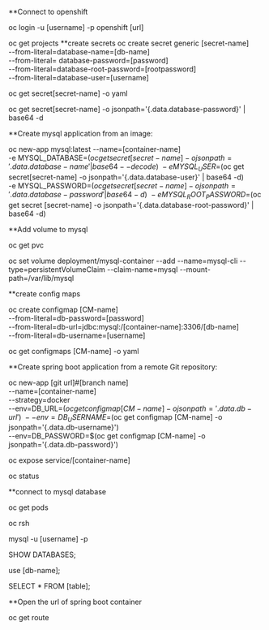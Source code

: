 **Connect to openshift 

oc login -u [username] -p openshift [url]

oc get projects
**create secrets 
oc create secret generic [secret-name] \
--from-literal=database-name=[db-name] \
--from-literal= database-password=[password] \
--from-literal=database-root-password=[rootpassword]  \
--from-literal=database-user=[username]

oc get secret[secret-name] -o yaml 

oc get secret[secret-name] -o jsonpath='{.data.database-password}' | base64 -d

**Create mysql application from an image:

oc new-app mysql:latest --name=[container-name] \
    -e MYSQL_DATABASE=$(oc get secret [secret-name] -o jsonpath='{.data.database-name}' | base64 --decode) \
    -e MYSQL_USER=$(oc get secret[secret-name] -o jsonpath='{.data.database-user}' | base64 -d) \
    -e MYSQL_PASSWORD=$(oc get secret[secret-name] -o jsonpath='{.data.database-password}' | base64 -d) \
    -e MYSQL_ROOT_PASSWORD=$(oc get secret [secret-name] -o jsonpath='{.data.database-root-password}' | base64 -d)

**Add volume to mysql 

oc get pvc 

oc set volume deployment/mysql-container --add --name=mysql-cli --type=persistentVolumeClaim --claim-name=mysql --mount-path=/var/lib/mysql


**create config maps 

oc create configmap [CM-name] \
--from-literal=db-password=[password] \
--from-literal=db-url=jdbc:mysql:/[container-name]:3306/[db-name] \
--from-literal=db-username=[username] 

oc get configmaps [CM-name] -o yaml 



**Create spring boot application from a remote Git repository:

oc new-app [git url]#[branch name]  \
--name=[container-name] \
--strategy=docker \
--env=DB_URL=$(oc get configmap  [CM-name] -o jsonpath='{.data.db-url}') \
--env=DB_USERNAME=$(oc get configmap  [CM-name] -o jsonpath='{.data.db-username}') \
--env=DB_PASSWORD=$(oc get configmap  [CM-name] -o jsonpath='{.data.db-password}')

oc expose service/[container-name]

oc status

**connect to mysql database 

oc get pods 

oc rsh <podname>

mysql -u [username] -p

SHOW DATABASES;

use [db-name];

SELECT * FROM [table];

**Open the url of spring boot container 

oc get route



